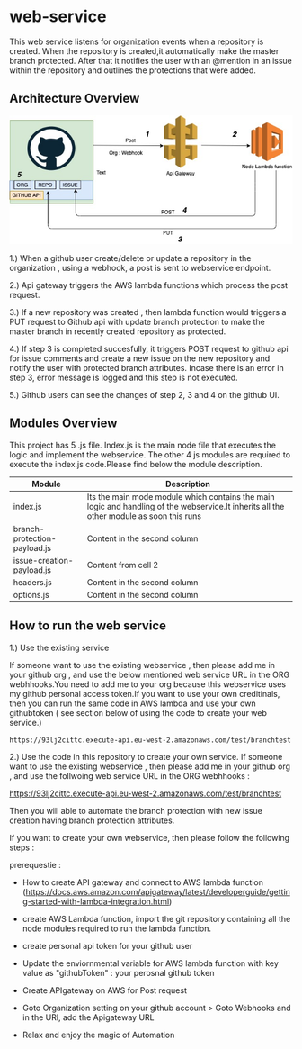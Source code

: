 # web-service

This web service listens for organization events when a repository is created. When the repository is created,it automatically make the master branch protected. After that it notifies the user with an @mention in an issue within the repository and  outlines the protections that were added.

## Architecture Overview
![Architecture Overview](https://github.com/Interview-org/web-service/blob/master/architecture.jpg)

 1.) When a github user create/delete or update a  repository in the organization , using a webhook, a post is sent to webservice endpoint.
 
2.) Api gateway triggers the AWS lambda functions which process the post request.

3.) If a new repository was created , then lambda function would triggers a PUT request to Github api with update branch protection to make the master branch in recently created repository as protected.

4.) If step 3 is completed succesfully, it triggers POST request to github api for issue comments and create a new issue on the new repository and notify the user with protected branch attributes. Incase there is an error in step 3, error message is logged and this step is not executed.

5.) Github users can see the changes of step 2, 3 and 4 on the github UI.

## Modules Overview

This project has 5 .js file. Index.js is the main node file that executes the logic and implement the webservice. The other 4 js modules are required to execute the index.js code.Please find below the module description.

Module | Description
------------ | -------------
index.js| Its the main mode module which contains the main logic and handling of the webservice.It inherits all the other module as soon this runs
branch-protection-payload.js| Content in the second column
issue-creation-payload.js| Content from cell 2
headers.js| Content in the second column
options.js| Content in the second column


## How to run the web service

1.) Use the existing service

If someone want to use the existing webservice , then please add me in your github org , and use the below mentioned web service URL in the ORG webhhooks.You need to add me to your org because this webservice uses my github personal access token.If you want to use your own creditinals, then you can run the same code in AWS lambda and use your own githubtoken ( see section below of using the code to create your web service.)

    https://93lj2cittc.execute-api.eu-west-2.amazonaws.com/test/branchtest


2.) Use the code in this repository to create your own service.
If someone want to use the existing webservice , then please add me in your github org , and use the follwoing web service URL in the ORG webhhooks :

https://93lj2cittc.execute-api.eu-west-2.amazonaws.com/test/branchtest

Then you will able to automate the branch protection with new issue creation having branch protection attributes.

If you want to create your own webservice, then please follow the following steps :

prerequestie :

* How to create API gateway and connect to AWS lambda function (https://docs.aws.amazon.com/apigateway/latest/developerguide/getting-started-with-lambda-integration.html)

* create AWS Lambda function, import the git repository containing all the node modules required to run the lambda function.
* create personal api token for your github user
* Update the enviornmental variable for AWS lambda function with key value as "githubToken" : your perosnal github token
* Create APIgateway on AWS for Post request
* Goto Organization setting on your github account > Goto Webhooks and in the URl, add the Apigateway URL
* Relax and enjoy the magic of Automation


